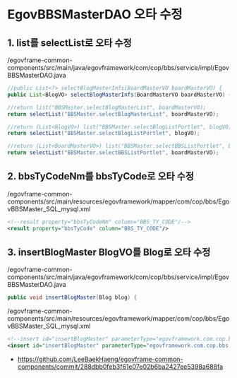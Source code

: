 # EgovBBSMasterDAO 오타 수정

## 1. list를 selectList로 오타 수정

/egovframe-common-components/src/main/java/egovframework/com/cop/bbs/service/impl/EgovBBSMasterDAO.java

```java
//public List<?> selectBlogMasterInfs(BoardMasterVO boardMasterVO) {
public List<BlogVO> selectBlogMasterInfs(BoardMasterVO boardMasterVO) {

//return list("BBSMaster.selectBlogMasterList", boardMasterVO);
return selectList("BBSMaster.selectBlogMasterList", boardMasterVO);

//return (List<BlogVO>) list("BBSMaster.selectBlogListPortlet", blogVO);
return selectList("BBSMaster.selectBlogListPortlet", blogVO);

//return (List<BoardMasterVO>) list("BBSMaster.selectBBSListPortlet", boardMasterVO);
return selectList("BBSMaster.selectBBSListPortlet", boardMasterVO);
```

## 2. bbsTyCodeNm를 bbsTyCode로 오타 수정

/egovframe-common-components/src/main/resources/egovframework/mapper/com/cop/bbs/EgovBBSMaster_SQL_mysql.xml

```xml
<!--result property="bbsTyCodeNm" column="BBS_TY_CODE"/-->
<result property="bbsTyCode" column="BBS_TY_CODE"/>
```

## 3. insertBlogMaster BlogVO를 Blog로 오타 수정

/egovframe-common-components/src/main/java/egovframework/com/cop/bbs/service/impl/EgovBBSMasterDAO.java

```java
public void insertBlogMaster(Blog blog) {
```

/egovframe-common-components/src/main/resources/egovframework/mapper/com/cop/bbs/EgovBBSMaster_SQL_mysql.xml

```xml
<!--insert id="insertBlogMaster" parameterType="egovframework.com.cop.bbs.service.BlogVO"-->
<insert id="insertBlogMaster" parameterType="egovframework.com.cop.bbs.service.Blog">
```

- https://github.com/LeeBaekHaeng/egovframe-common-components/commit/288dbb0feb3f61e07e02b6ba2427ee5398a688fa

